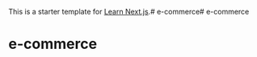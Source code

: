 This is a starter template for [Learn Next.js](https://nextjs.org/learn).# e-commerce# e-commerce
# e-commerce
